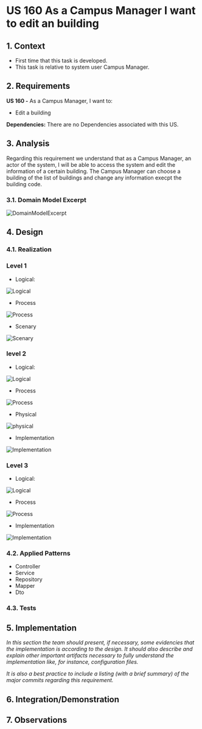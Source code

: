 # US 160 As a Campus Manager I want to edit an building

## 1. Context

* First time that this task is developed.
* This task is relative to system user Campus Manager.

## 2. Requirements

**US 160 -** As a Campus Manager, I want to:

* Edit a building

**Dependencies:**
There are no Dependencies associated with this US.

## 3. Analysis

Regarding this requirement we understand that as a Campus Manager, an actor of the system, I will be able to access
the system and edit the information of a certain building. The Campus Manager can choose a building of the list of
buildings and change any information execpt the building code.

### 3.1. Domain Model Excerpt

![DomainModelExcerpt](./Diagrams/domainModelExcerpt.svg)

## 4. Design

### 4.1. Realization

### Level 1

* Logical:

![Logical](./Diagrams/Level1/logicalLevel1.svg)

* Process

![Process](./Diagrams/Level1/ProcessLevel1.svg)

* Scenary

![Scenary](./Diagrams/Level1/scenaryLevel1.svg)

### level 2

* Logical:

![Logical](./Diagrams/Level2/logicalLevel2.svg)

* Process

![Process](./Diagrams/Level2/ProcessLevel2.svg)

* Physical

![physical](./Diagrams/Level2/PhysicalLevel2.svg)

* Implementation

![Implementation](./Diagrams/Level2/ProcessLevel2.svg)

### Level 3

* Logical:

![Logical](./Diagrams/Level3/logicalLevel3.svg)

* Process

![Process](./Diagrams/Level3/ProcessLevel3.svg)

* Implementation

![Implementation](./Diagrams/Level3/ProcessLevel3.svg)

### 4.2. Applied Patterns

* Controller
* Service
* Repository
* Mapper
* Dto

### 4.3. Tests

## 5. Implementation

*In this section the team should present, if necessary, some evidencies that the implementation is according to the design. It should also describe and explain other important artifacts necessary to fully understand the implementation like, for instance, configuration files.*

*It is also a best practice to include a listing (with a brief summary) of the major commits regarding this requirement.*

## 6. Integration/Demonstration

## 7. Observations
